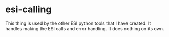 # esi-calling
This thing is used by the other ESI python tools that I have created. It handles making the ESI calls and error handling. It does nothing on its own.
